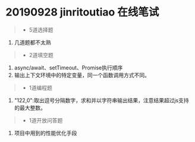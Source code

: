 <!--
 * @Descripttion: 
 * @version: 
 * @Author: wenq
 * @Date: 2019-09-28 16:59:56
 * @LastEditors: wenq
 * @LastEditTime: 2019-09-28 17:07:26
 -->
# 20190928 jinritoutiao 在线笔试
> * 5道选择题
  1. 几道题都不太熟
> * 2道填空题
  1. async/await、setTimeout、Promise执行顺序
  2. 输出上下文环境中的特定变量，同一个函数调用方式不同。
> * 1道编程题
  1. "122,0":取出逗号分隔数字，求和并以字符串输出结果，注意结果超过js支持的最大整数。
> * 1道开放问答题
  1. 项目中用到的性能优化手段